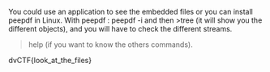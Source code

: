 You could use an application to see the embedded files or you can install peepdf in Linux.
With peepdf : peepdf -i <filename> and then >tree (it will show you the different objects), and you will have to check the different streams.
>help (if you want to know the others commands).

dvCTF{look_at_the_files}
